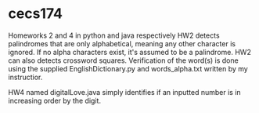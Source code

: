 # cecs174
Homeworks 2 and 4 in python and java respectively
HW2 detects palindromes that are only alphabetical, meaning any other character is ignored. If no alpha characters exist, it's assumed to
be a palindrome.
HW2 can also detects crossword squares. Verification of the word(s) is done using the supplied EnglishDictionary.py and words_alpha.txt
written by my instructior.

HW4 named digitalLove.java simply identifies if an inputted number is in increasing order by the digit.
